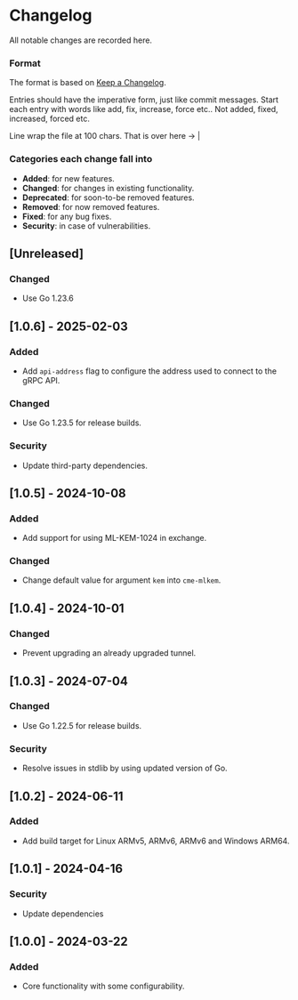 # Changelog
All notable changes are recorded here.

### Format

The format is based on [Keep a Changelog](http://keepachangelog.com/en/1.0.0/).

Entries should have the imperative form, just like commit messages. Start each entry with words like
add, fix, increase, force etc.. Not added, fixed, increased, forced etc.

Line wrap the file at 100 chars.                                              That is over here -> |

### Categories each change fall into

* **Added**: for new features.
* **Changed**: for changes in existing functionality.
* **Deprecated**: for soon-to-be removed features.
* **Removed**: for now removed features.
* **Fixed**: for any bug fixes.
* **Security**: in case of vulnerabilities.


## [Unreleased]
### Changed
- Use Go 1.23.6


## [1.0.6] - 2025-02-03
### Added
- Add `api-address` flag to configure the address used to connect to the gRPC API.
### Changed
- Use Go 1.23.5 for release builds.
### Security
- Update third-party dependencies.


## [1.0.5] - 2024-10-08
### Added
- Add support for using ML-KEM-1024 in exchange.
### Changed
- Change default value for argument `kem` into `cme-mlkem`.


## [1.0.4] - 2024-10-01
### Changed
- Prevent upgrading an already upgraded tunnel.


## [1.0.3] - 2024-07-04
### Changed
- Use Go 1.22.5 for release builds.
### Security
- Resolve issues in stdlib by using updated version of Go.


## [1.0.2] - 2024-06-11
### Added
- Add build target for Linux ARMv5, ARMv6, ARMv6 and Windows ARM64.


## [1.0.1] - 2024-04-16
### Security
- Update dependencies


## [1.0.0] - 2024-03-22
### Added
- Core functionality with some configurability.
